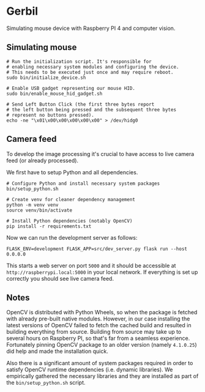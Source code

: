 # Gerbil

Simulating mouse device with Raspberry PI 4 and computer vision.

## Simulating mouse

```shell
# Run the initialization script. It's responsible for
# enabling necessary system modules and configuring the device.
# This needs to be executed just once and may require reboot.
sudo bin/initialize_device.sh

# Enable USB gadget representing our mouse HID.
sudo bin/enable_mouse_hid_gadget.sh

# Send Left Button Click (the first three bytes report
# the left button being pressed and the subsequent three bytes
# represent no buttons pressed).
echo -ne "\x01\x00\x00\x00\x00\x00" > /dev/hidg0
```

## Camera feed

To develop the image processing it's crucial to have access
to live camera feed (or already processed).

We first have to setup Python and all dependencies.

```shell
# Configure Python and install necessary system packages
bin/setup_python.sh

# Create venv for cleaner dependency management
python -m venv venv
source venv/bin/activate

# Install Python dependencies (notably OpenCV)
pip install -r requirements.txt
```

Now we can run the development server as follows:

```shell
FLASK_ENV=development FLASK_APP=src/dev_server.py flask run --host 0.0.0.0
```

This starts a web server on port `5000` and it should be accessible
at `http://raspberrypi.local:5000` in your local network.
If everything is set up correctly you should see live camera feed.

## Notes

OpenCV is distributed with Python Wheels, so when the package
is fetched with already pre-built native modules.
However, in our case installing the latest versions of OpenCV failed to
fetch the cached build and resulted in building everything from source.
Building from source may take up to several hours on Raspberry PI,
so that's far from a seamless experience. Fortunately pinning OpenCV
package to an older version (namely `4.1.0.25`) did help and made the installation quick.

Also there is a significant amount of system packages required
in order to satisfy OpenCV runtime dependencies (i.e. dynamic libraries).
We empirically gathered the necessary libraries and they are installed
as part of the `bin/setup_python.sh` script.
